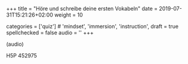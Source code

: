 +++
title = "Höre und schreibe deine ersten Vokabeln"
date =  2019-07-31T15:21:26+02:00
weight = 10

categories = ['quiz'] # 'mindset', 'immersion', 'instruction',
draft = true
spellchecked = false
audio = ''
+++

(audio)

H5P 452975



